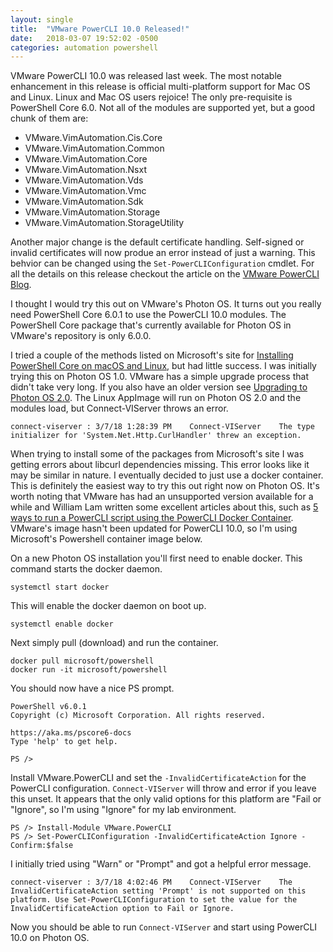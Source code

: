 ```yaml
---
layout: single
title:  "VMware PowerCLI 10.0 Released!"
date:   2018-03-07 19:52:02 -0500
categories: automation powershell
---
```


VMware PowerCLI 10.0 was released last week. The most notable enhancement in this release is official multi-platform support for Mac OS and Linux.  Linux and Mac OS users rejoice!  The only pre-requisite is PowerShell Core 6.0.  Not all of the modules are supported yet, but a good chunk of them are:

* VMware.VimAutomation.Cis.Core
* VMware.VimAutomation.Common
* VMware.VimAutomation.Core
* VMware.VimAutomation.Nsxt
* VMware.VimAutomation.Vds
* VMware.VimAutomation.Vmc
* VMware.VimAutomation.Sdk
* VMware.VimAutomation.Storage
* VMware.VimAutomation.StorageUtility

Another major change is the default certificate handling.  Self-signed or invalid certificates will now produe an error instead of just a warning.  This behvior can be changed using the `Set-PowerCLIConfiguration` cmdlet.  For all the details on this release checkout the article on the [VMware PowerCLI Blog][1].

I thought I would try this out on VMware's Photon OS.  It turns out you really need PowerShell Core 6.0.1 to use the PowerCLI 10.0 modules.  The PowerShell Core package that's currently available for Photon OS in VMware's repository is only 6.0.0.  

I tried a couple of the methods listed on Microsoft's site for [Installing PowerShell Core on macOS and Linux][2], but had little success.  I was initially trying this on Photon OS 1.0.  VMware has a simple upgrade process that didn't take very long. If you also have an older version see [Upgrading to Photon OS 2.0][3].  The Linux AppImage will run on Photon OS 2.0 and the modules load, but Connect-VIServer throws an error.

```
connect-viserver : 3/7/18 1:28:39 PM    Connect-VIServer    The type initializer for 'System.Net.Http.CurlHandler' threw an exception.
```

When trying to install some of the packages from Microsoft's site I was getting errors about libcurl dependencies missing.  This error looks like it may be similar in nature.  I eventually decided to just use a docker container.  This is definitely the easiest way to try this out right now on Photon OS.  It's worth noting that VMware has had an unsupported version available for a while and William Lam written some excellent articles about this, such as [5 ways to run a PowerCLI script using the PowerCLI Docker Container][4].  VMware's image hasn't been updated for PowerCLI 10.0, so I'm using Microsoft's Powershell container image below. 

On a new Photon OS installation you'll first need to enable docker.  This command starts the docker daemon.
```
systemctl start docker
```

This will enable the docker daemon on boot up.
```
systemctl enable docker
```

Next simply pull (download) and run the container.
```
docker pull microsoft/powershell
docker run -it microsoft/powershell
```

You should now have a nice PS prompt. 
```
PowerShell v6.0.1
Copyright (c) Microsoft Corporation. All rights reserved.

https://aka.ms/pscore6-docs
Type 'help' to get help.

PS />
```

Install VMware.PowerCLI and set the `-InvalidCertificateAction` for the PowerCLI configuration.  `Connect-VIServer` will throw and error if you leave this unset.  It appears that the only valid options for this platform are "Fail or "Ignore", so I'm using "Ignore" for my lab environment.
```
PS /> Install-Module VMware.PowerCLI
PS /> Set-PowerCLIConfiguration -InvalidCertificateAction Ignore -Confirm:$false
```

I initially tried using "Warn" or "Prompt" and got a helpful error message.
```
connect-viserver : 3/7/18 4:02:46 PM    Connect-VIServer    The InvalidCertificateAction setting 'Prompt' is not supported on this platform. Use Set-PowerCLIConfiguration to set the value for the InvalidCertificateAction option to Fail or Ignore.
```

Now you should be able to run `Connect-VIServer` and start using PowerCLI 10.0 on Photon OS.

[1]: https://blogs.vmware.com/PowerCLI/2018/02/powercli-10.html
[2]: https://docs.microsoft.com/en-us/powershell/scripting/setup/installing-powershell-core-on-macos-and-linux?view=powershell-6
[3]: https://github.com/vmware/photon/wiki/Upgrading-to-Photon-OS-2.0
[4]: https://www.virtuallyghetto.com/2016/10/5-different-ways-to-run-powercli-script-using-powercli-core-docker-container.html
